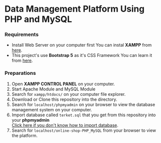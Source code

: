 # Data Management Platform Using PHP and MySQL

### Requirements
* Install Web Server on your computer first
  You can instal **XAMPP** from [here](https://www.apachefriends.org/download.html).
* This project's use **Bootstrap 5** as it's CSS Framework
  You can learn it from [here](https://getbootstrap.com/docs/4.0/getting-started/introduction/).
 
### Preparations
1. Open **XAMPP CONTROL PANEL** on your computer.
2. Start Apache Module and MySQL Module
3. Search for ```xampp/htdocs/``` on your computer file explorer.
4. Download or Clone this repository into the directory.
5. Search for ```localhost/phpmyadmin``` on your browser to view the database management system on your computer.
6. Import database called ```terket.sql``` that you get from this repository into your **phpmyadmin**<br />
   [Click here if you don't know how to import database](https://help.one.com/hc/en-us/articles/115005588189-How-do-I-import-a-database-to-phpMyAdmin-).
7. Search for ```localhost/online-shop-PHP_MySQL``` from your browser to view the platform.


